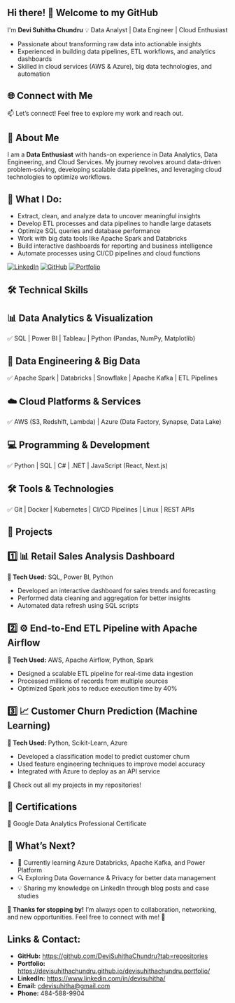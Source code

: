 ## Hi there! 👋 Welcome to my GitHub
I'm **Devi Suhitha Chundru**
💡 Data Analyst | Data Engineer | Cloud Enthusiast
- Passionate about transforming raw data into actionable insights
- Experienced in building data pipelines, ETL workflows, and analytics dashboards
- Skilled in cloud services (AWS & Azure), big data technologies, and automation

## 🌐 Connect with Me
📫 Let’s connect! Feel free to explore my work and reach out.
## 💼 About Me
I am a **Data Enthusiast** with hands-on experience in Data Analytics, Data Engineering, and Cloud Services. My journey revolves around data-driven problem-solving, developing scalable data pipelines, and leveraging cloud technologies to optimize workflows.

## 📌 What I Do:
- Extract, clean, and analyze data to uncover meaningful insights
- Develop ETL processes and data pipelines to handle large datasets
- Optimize SQL queries and database performance
- Work with big data tools like Apache Spark and Databricks
- Build interactive dashboards for reporting and business intelligence
- Automate processes using CI/CD pipelines and cloud functions

[![LinkedIn](https://img.shields.io/badge/LinkedIn-%230077B5.svg?&style=for-the-badge&logo=linkedin&logoColor=white)](https://www.linkedin.com/in/devisuhitha/)  [![GitHub](https://img.shields.io/badge/GitHub-%2312100E.svg?&style=for-the-badge&logo=github&logoColor=white)](https://github.com/DeviSuhithaChundru?tab=repositories)  [![Portfolio](https://img.shields.io/badge/Portfolio-%23FF5733.svg?&style=for-the-badge)](https://devisuhithachundru.github.io/devisuhithachundru.portfolio/)  

## 🛠 Technical Skills
## 📊 Data Analytics & Visualization
✅ SQL | Power BI | Tableau | Python (Pandas, NumPy, Matplotlib)

## 🔹 Data Engineering & Big Data
✅ Apache Spark | Databricks | Snowflake | Apache Kafka | ETL Pipelines

## ☁️ Cloud Platforms & Services
✅ AWS (S3, Redshift, Lambda) | Azure (Data Factory, Synapse, Data Lake)

## 💻 Programming & Development
✅ Python | SQL | C# | .NET | JavaScript (React, Next.js)

## 🛠 Tools & Technologies
✅ Git | Docker | Kubernetes | CI/CD Pipelines | Linux | REST APIs


## 📂 Projects
## 1️⃣ 📊 Retail Sales Analysis Dashboard
**🚀 Tech Used:** SQL, Power BI, Python
- Developed an interactive dashboard for sales trends and forecasting
- Performed data cleaning and aggregation for better insights
- Automated data refresh using SQL scripts

## 2️⃣ ⚙️ End-to-End ETL Pipeline with Apache Airflow
**🚀 Tech Used:** AWS, Apache Airflow, Python, Spark
- Designed a scalable ETL pipeline for real-time data ingestion
- Processed millions of records from multiple sources
- Optimized Spark jobs to reduce execution time by 40%

## 3️⃣ 📈 Customer Churn Prediction (Machine Learning)
**🚀 Tech Used:** Python, Scikit-Learn, Azure
- Developed a classification model to predict customer churn
- Used feature engineering techniques to improve model accuracy
- Integrated with Azure to deploy as an API service

🔗 Check out all my projects in my repositories!

## 📜 Certifications
🎯 Google Data Analytics Professional Certificate

## 📌 What’s Next?
- 🚀 Currently learning Azure Databricks, Apache Kafka, and Power Platform
- 🔍 Exploring Data Governance & Privacy for better data management
- 💡 Sharing my knowledge on LinkedIn through blog posts and case studies

**📝 Thanks for stopping by!** I’m always open to collaboration, networking, and new opportunities. Feel free to connect with me! 🚀

## Links & Contact:
- **GitHub:** https://github.com/DeviSuhithaChundru?tab=repositories
- **Portfolio:** https://devisuhithachundru.github.io/devisuhithachundru.portfolio/
- **LinkedIn:** https://www.linkedin.com/in/devisuhitha/
- **Email:** cdevisuhitha@gmail.com
- **Phone:** 484-588-9904

